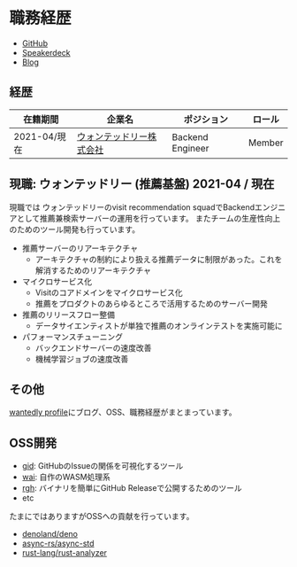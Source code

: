 # 職務経歴

- [GitHub](https://github.com/k-nasa)
- [Speakerdeck](https://speakerdeck.com/nasa_desu)
- [Blog](https://zenn.dev/nasa)

## 経歴

| 在籍期間 | 企業名 | ポジション | ロール|
| --- | --- | --- | --- |
| 2021-04/現在 | [ウォンテッドリー株式会社](https://wantedlyinc.com) | Backend Engineer | Member |


## 現職: ウォンテッドリー (推薦基盤) 2021-04 / 現在

現職では ウォンテッドリーのvisit recommendation squadでBackendエンジニアとして推薦兼検索サーバーの運用を行っています。
またチームの生産性向上のためのツール開発も行っています。

- 推薦サーバーのリアーキテクチャ
    - アーキテクチャの制約により扱える推薦データに制限があった。これを解消するためのリアーキテクチャ
- マイクロサービス化
    - Visitのコアドメインをマイクロサービス化
    - 推薦をプロダクトのあらゆるところで活用するためのサーバー開発
- 推薦のリリースフロー整備
    - データサイエンティストが単独で推薦のオンラインテストを実施可能に
- パフォーマンスチューニング
    - バックエンドサーバーの速度改善
    - 機械学習ジョブの速度改善

## その他

[wantedly profile](https://www.wantedly.com/id/nasa)にブログ、OSS、職務経歴がまとまっています。

## OSS開発

- [gid](https://github.com/k-nasa/gid): GitHubのIssueの関係を可視化するツール
- [wai](https://github.com/k-nasa/wai): 自作のWASM処理系
- [rgh](https://github.com/k-nasa/rgh): バイナリを簡単にGitHub Releaseで公開するためのツール
- etc

たまにではありますがOSSへの貢献を行っています。

- [denoland/deno](https://github.com/denoland/deno/commits?author=k-nasa)
- [async-rs/async-std](https://github.com/async-rs/async-std/commits?author=k-nasa)
- [rust-lang/rust-analyzer](https://github.com/rust-lang/rust-analyzer/commits?author=k-nasa)

